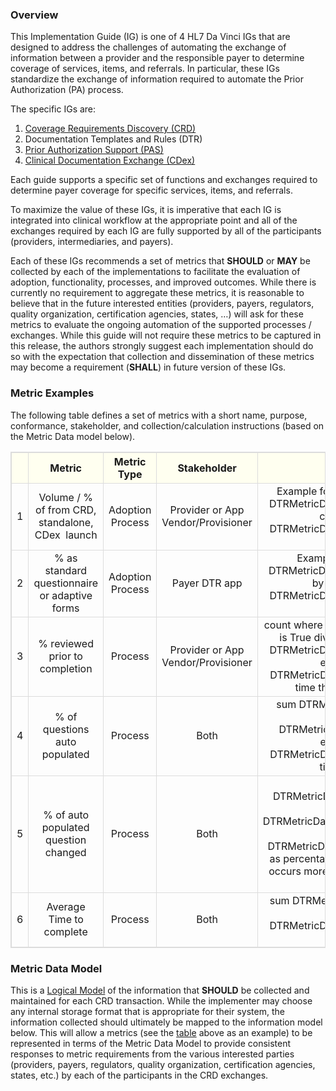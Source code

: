 ### Overview
This Implementation Guide (IG) is one of 4 HL7 Da Vinci IGs that are designed to address the challenges of automating the exchange of information between a provider and the responsible payer to determine coverage of services, items, and referrals. In particular, these IGs standardize the exchange of information required to automate the Prior Authorization (PA) process. 

The specific IGs are:
1.	[Coverage Requirements Discovery (CRD)](https://build.fhir.org/ig/HL7/davinci-crd/)
2.	Documentation Templates and Rules (DTR)
3.	[Prior Authorization Support (PAS)](http://build.fhir.org/ig/HL7/davinci-pas/)
4.	[Clinical Documentation Exchange (CDex)](http://build.fhir.org/ig/HL7/davinci-ecdx/)

Each guide supports a specific set of functions and exchanges required to determine payer coverage for specific services, items, and referrals.

To maximize the value of these IGs, it is imperative that each IG is integrated into clinical workflow at the appropriate point and all of the exchanges required by each IG are fully supported by all of the participants (providers, intermediaries, and payers). 

Each of these IGs recommends a set of metrics that **SHOULD** or **MAY** be collected by each of the implementations to facilitate the evaluation of adoption, functionality, processes, and improved outcomes. While there is currently no requirement to aggregate these metrics, it is reasonable to believe that in the future interested entities (providers, payers, regulators, quality organization, certification agencies, states, …) will ask for these metrics to evaluate the ongoing automation of the supported processes / exchanges. While this guide will not require these metrics to be captured in this release, the authors strongly suggest each implementation should do so with the expectation that collection and dissemination of these metrics may become a requirement (**SHALL**) in future version of these IGs.

### Metric Examples
The following table defines a set of metrics with a short name, purpose, conformance, stakeholder, and collection/calculation instructions (based on the Metric Data model below). 

<style>
  table, th, td 
  {
    border: 1px solid gainsboro; 
  }
  th {
    background: ivory; 
    padding-left: 3px;
    padding-right: 3px;
  }
  th, td {
    text-align: center;
    vertical-align: middle;
  }
</style>

<table>
  <tr>
    <th></th>
    <th style="width: 140px;">Metric</th>
    <th style="width: 125px;">Metric Type</th>
    <th style="width: 140px;">Stakeholder</th>  
    <th>Calculation Example</th>  
  </tr>
  <tr>
    <td>1</td>
    <td>Volume / % of from CRD, standalone, CDex  launch</td>
    <td>Adoption Process</td>
    <td>Provider or App Vendor/Provisioner</td>   
    <td>Example for CRD launch
for volume, count where 
DTRMetricData.launchMode = "crd" 
for %, divide by count of
DTRMetricData where DTRMetricData.action.httpResponse contains "200"
express as percentage
    </td>   
  </tr>
  <tr>
    <td>2</td>
    <td>% as standard questionnaire or adaptive forms</td>
    <td>Adoption Process</td>
    <td>Payer DTR app</td>   
    <td>Example for adaptive forms
 count where 
DTRMetricData.questionnaire.adaptive is True
 divide by count of
DTRMetricData where DTRMetricData.action.httpResponse contains "200"
express as percentage
    </td>   
  </tr>
  <tr>
    <td>3</td>
    <td>% reviewed prior to completion</td>
    <td>Process</td>
    <td>Provider or App Vendor/Provisioner</td>   
    <td> count where 
DTRMetricData.questionnaire.reviewPrior is True
 divide by count of
DTRMetricData where DTRMetricData.action.httpResponse contains "200"
express as percentage
Note: if DTRMetricData.questionnaire occurs more than one time then count once for each occurance
    </td>   
  </tr>
  <tr>
    <td>4</td>
    <td>% of questions auto populated</td>
    <td>Process</td>
    <td>Both</td>   
    <td>sum 
DTRMetricData.questionnaire.autopopulated
 divide by sum of
DTRMetricData.questionnaire.enabledQuestions
express as percentage
Note: if DTRMetricData.questionnaire occurs more than one time then sum each occurance
    </td>   
  </tr>
  <tr>
    <td>5</td>
    <td>% of auto populated question changed</td>
    <td>Process</td>
    <td>Both</td>   
    <td>sum
DTRMetricData.questionnaire.roleinteraction.count where
DTRMetricData.questionnaire.roleinteraction.roleaction = "apmod"
 divide by sum of
DTRMetricData.questionnaire.autopopulated
express as percentage
Note: if DTRMetricData.questionnaire occurs more than one time then count once for each occurance
    </td>   
  </tr>
  <tr>
    <td>6</td>
    <td>Average Time to complete</td>
    <td>Process</td>
    <td>Both</td>   
    <td>sum
DTRMetricData.elapsedTime
divide by count of
DTRMetricData where DTRMetricData.action.httpResponse contains "200"
express as percentage
    </td>   
  </tr>
</table>

### Metric Data Model
This is a [Logical Model](StructureDefinition-DTRMetricData.html) of the information that **SHOULD** be collected and maintained for each CRD transaction.  While the implementer may choose any internal storage format that is appropriate for their system, the information collected should ultimately be mapped to the information model below.  This will allow a metrics (see the [table](metrics.html#metric-examples) above as an example) to be represented in terms of the Metric Data Model to provide consistent responses to metric requirements from the various interested parties (providers, payers, regulators, quality organization, certification agencies, states, etc.) by each of the participants in the CRD exchanges.
<br>